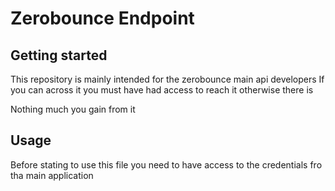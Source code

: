 # Zerobounce Endpoint



## Getting started

This repository is mainly intended for the zerobounce main api developers 
If you can across it you must have had access to reach it otherwise there is 
<!--  -->
Nothing much you gain from it

## Usage
Before stating to use this file you need to have access to the 
credentials fro tha main application

<!--  -->